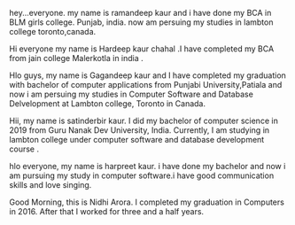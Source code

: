 hey...everyone. my name is ramandeep kaur and i have done my BCA in BLM girls college. Punjab, india. now am persuing my studies in lambton college toronto,canada.


Hi everyone my name is Hardeep kaur chahal .I have completed my BCA from jain college Malerkotla in india .

Hlo guys, my name is Gagandeep kaur and I have completed my graduation with bachelor of computer applications from Punjabi University,Patiala and now i am persuing my studies in Computer Software and Database Delvelopment at Lambton college, Toronto in Canada.

Hii, my name is satinderbir kaur. I did my bachelor of computer science in 2019 from Guru Nanak Dev University, India. Currently, I am studying in lambton college under computer software and database development course . 

hlo everyone, my name is harpreet kaur. i have done my bachelor and now i am pursuing my study in computer software.i have good communication skills and love singing.  

Good Morning, this is Nidhi Arora. I completed my graduation in Computers in 2016. After that I worked for three and a half years. 

